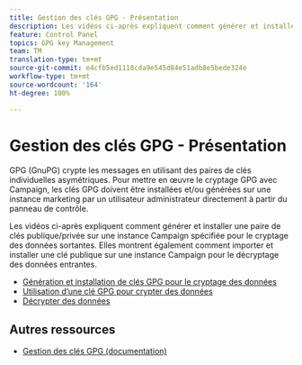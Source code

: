 ```yaml
---
title: Gestion des clés GPG - Présentation
description: Les vidéos ci-après expliquent comment générer et installer une paire de clés publique/privée sur une instance Campaign spécifiée pour le cryptage des données sortantes. Elles montrent également comment importer et installer une clé publique sur une instance Campaign pour le décryptage des données entrantes.
feature: Control Panel
topics: GPG key Management
team: TM
translation-type: tm+mt
source-git-commit: e4cfb5ed1118cda9e545d84e51adb8e5bede324e
workflow-type: tm+mt
source-wordcount: '164'
ht-degree: 100%

---
```



# Gestion des clés GPG - Présentation

GPG (GnuPG) crypte les messages en utilisant des paires de clés individuelles asymétriques. Pour mettre en œuvre le cryptage GPG avec Campaign, les clés GPG doivent être installées et/ou générées sur une instance marketing par un utilisateur administrateur directement à partir du panneau de contrôle.

Les vidéos ci-après expliquent comment générer et installer une paire de clés publique/privée sur une instance Campaign spécifiée pour le cryptage des données sortantes. Elles montrent également comment importer et installer une clé publique sur une instance Campaign pour le décryptage des données entrantes.

* [Génération et installation de clés GPG pour le cryptage des données](./generating-and-installing-gpg-keys-for-data-encryption.md)
* [Utilisation d’une clé GPG pour crypter des données](./using-a-gpg-key-to-encrypt-data.md)
* [Décrypter des données](./decrypting-data.md)

## Autres ressources

* [Gestion des clés GPG (documentation)](https://docs.adobe.com/content/help/fr-FR/control-panel/using/instances-settings/gpg-keys-management.html)
